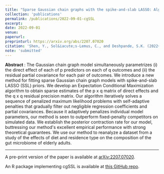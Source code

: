```yaml
---
title: "Sparse Gaussian chain graphs with the spike-and-slab LASSO: Algorithms and asymptotics"
collection: 'publications'
permalink: /publications/2022-09-01-cgSSL
excerpt: 
date: 2022-09-01
venue:
paperurl:
preprinturl: https://arxiv.org/abs/2207.07020
citation: 'Shen, Y., Sol&iacute;s-Lemus, C., and Deshpande, S.K. (2022+). &quot;Sparse Gaussian chain graphs with the spike-and-slab LASSO: Algorithms and asymptotics.&quot; <i>arXiv preprint</i> arXiv:2207.07020'
note: 'submitted'
---
```


<b> Abstract </b> : 
The Gaussian chain graph model simultaneously parametrizes (i) the direct effect of each of p predictors on each of q outcomes and (ii) the residual partial covariance for each pair of outcomes.
We introduce a new method for fitting sparse Gaussian chain graph models with spike-and-slab LASSO (SSL) priors. 
We develop an Expectation Conditional Maximization algorithm to obtain sparse estimates of the p x q matrix of direct effects and the q x q residual precision matrix.
Our algorithm iteratively solves a sequence of penalized maximum likelihood problems with self-adaptive penalties that gradually filter out negligible regression coefficients and partial covariances. 
Because it adaptively penalizes individual model parameters, our method is seen to outperform fixed-penalty competitors on simulated data.
We establish the posterior contraction rate for our model, buttressing our method's excellent empirical performance with strong theoretical guarantees. 
We use our method to reanalyze a dataset from a study of the effects of diet and residence type on the composition of the gut microbiome of elderly adults.

---

<!-- The journal version of the paper is available at [DOI:10.1080/10618600.2019.1593179](https://doi.org/10.1080/10618600.2019.1593179).-->

A pre-print version of the paper is available at [arXiv:2207.07020](https://arxiv.org/abs/2207.07020).

An R package implementing cgSSL is available at [this GitHub repo](https://github.com/YunyiShen/mSSL).


